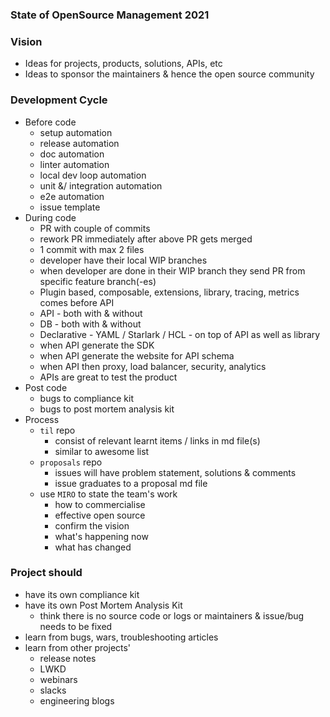 ### State of OpenSource Management 2021

### Vision
- Ideas for projects, products, solutions, APIs, etc
- Ideas to sponsor the maintainers & hence the open source community

### Development Cycle
- Before code
  - setup automation
  - release automation
  - doc automation
  - linter automation
  - local dev loop automation
  - unit &/ integration automation
  - e2e automation
  - issue template
- During code
  - PR with couple of commits
  - rework PR immediately after above PR gets merged
  - 1 commit with max 2 files
  - developer have their local WIP branches
  - when developer are done in their WIP branch they send PR from specific feature branch(-es)
  - Plugin based, composable, extensions, library, tracing, metrics comes before API
  - API - both with & without
  - DB - both with & without
  - Declarative - YAML / Starlark / HCL - on top of API as well as library
  - when API generate the SDK
  - when API generate the website for API schema
  - when API then proxy, load balancer, security, analytics
  - APIs are great to test the product
- Post code
  - bugs to compliance kit
  - bugs to post mortem analysis kit
- Process
  - `til` repo
    - consist of relevant learnt items / links in md file(s)
    - similar to awesome list
  - `proposals` repo
    - issues will have problem statement, solutions & comments
    - issue graduates to a proposal md file
  - use `MIRO` to state the team's work
    - how to commercialise
    - effective open source
    - confirm the vision
    - what's happening now
    - what has changed

### Project should
- have its own compliance kit
- have its own Post Mortem Analysis Kit 
  - think there is no source code or logs or maintainers & issue/bug needs to be fixed
- learn from bugs, wars, troubleshooting articles
- learn from other projects'
  - release notes
  - LWKD
  - webinars
  - slacks
  - engineering blogs
